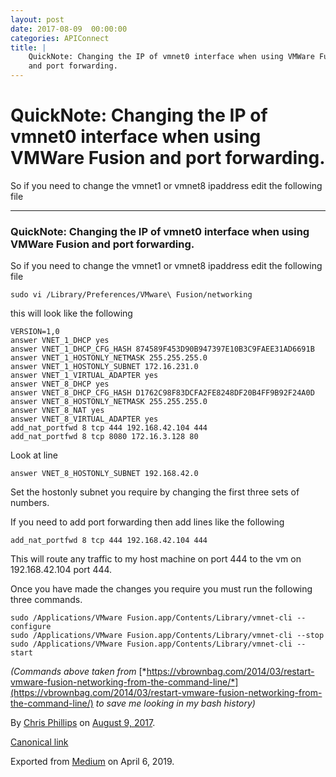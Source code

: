 ```yaml
---
layout: post
date: 2017-08-09  00:00:00
categories: APIConnect
title: |
    QuickNote: Changing the IP of vmnet0 interface when using VMWare Fusion
    and port forwarding.
---
```


QuickNote: Changing the IP of vmnet0 interface when using VMWare Fusion and port forwarding.
============================================================================================


So if you need to change the vmnet1 or vmnet8 ipaddress edit the
following file






------------------------------------------------------------------------




### QuickNote: Changing the IP of vmnet0 interface when using VMWare Fusion and port forwarding.

So if you need to change the vmnet1 or vmnet8 ipaddress edit the
following file

```
sudo vi /Library/Preferences/VMware\ Fusion/networking
```

this will look like the following

```
VERSION=1,0
answer VNET_1_DHCP yes
answer VNET_1_DHCP_CFG_HASH 874589F453D90B947397E10B3C9FAEE31AD6691B
answer VNET_1_HOSTONLY_NETMASK 255.255.255.0
answer VNET_1_HOSTONLY_SUBNET 172.16.231.0
answer VNET_1_VIRTUAL_ADAPTER yes
answer VNET_8_DHCP yes
answer VNET_8_DHCP_CFG_HASH D1762C98F83DCFA2FE8248DF20B4FF9B92F24A0D
answer VNET_8_HOSTONLY_NETMASK 255.255.255.0
answer VNET_8_NAT yes
answer VNET_8_VIRTUAL_ADAPTER yes
add_nat_portfwd 8 tcp 444 192.168.42.104 444
add_nat_portfwd 8 tcp 8080 172.16.3.128 80
```

Look at line

```
answer VNET_8_HOSTONLY_SUBNET 192.168.42.0
```

Set the hostonly subnet you require by changing the first three sets of
numbers.

If you need to add port forwarding then add lines like the following

```
add_nat_portfwd 8 tcp 444 192.168.42.104 444
```

This will route any traffic to my host machine on port 444 to the vm on
192.168.42.104 port 444.

Once you have made the changes you require you must run the following
three commands.

```
sudo /Applications/VMware Fusion.app/Contents/Library/vmnet-cli --configure
sudo /Applications/VMware Fusion.app/Contents/Library/vmnet-cli --stop
sudo /Applications/VMware Fusion.app/Contents/Library/vmnet-cli --start
```

*(Commands above taken from*
[*https://vbrownbag.com/2014/03/restart-vmware-fusion-networking-from-the-command-line/*](https://vbrownbag.com/2014/03/restart-vmware-fusion-networking-from-the-command-line/) *to save me looking in my bash history)*





By [Chris Phillips](https://medium.com/@cminion) on
[August 9, 2017](https://medium.com/p/983f3d9011f7).

[Canonical
link](https://medium.com/@cminion/quicknote-changing-the-ip-of-vmnet0-interface-when-using-vmware-fusion-983f3d9011f7)

Exported from [Medium](https://medium.com) on April 6, 2019.
